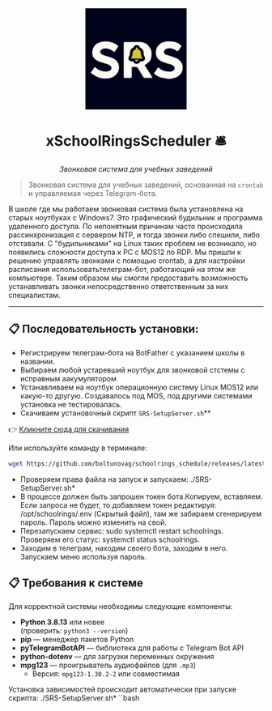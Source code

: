<div align="center">
  <img src="assets/logo.jpg" alt="Логотип xSchoolRingsScheduler" width="200" />
  <h1>xSchoolRingsScheduler 🛎️</h1>
  <p><em>Звонковая система для учебных заведений</em></p>
</div>

> Звонковая система для учебных заведений, основанная на `crontab` и управляемая через Telegram-бота.

В школе где мы работаем звонковая система была установлена на старых ноутбуках с Windows7. Это графический будильник и программа удаленного доступа. По непонятным причинам часто происходила рассинхронизация с сервером NTP, и тогда звонки либо спешили, либо отставали. С "будильниками" на Linux таких проблем не возникало, но появились сложности доступа к PC с MOS12 по RDP. Мы пришли к решению управлять звонками с помощью crontab, а для настройки расписания использоватьтелеграм-бот, работающий на этом же компьютере. Таким образом мы смогли предоставить возможность устанавливать звонки непосредственно ответственным за них специалистам.

---
## 📋 Последовательность установки:

- Регистрируем телеграм-бота на BotFather с указанием школы в названии.
- Выбираем любой устаревший ноутбук для звонковой стстемы с исправным аакумулятором
- Устанавливаем на ноутбук операционную систему Linux МOS12 или какую-то другую. Создавалось под MOS, под другими системами установка не тестировалась. 
- Скачиваем установочный скрипт `SRS-SetupServer.sh`**

👉 [Кликните сюда для скачивания](https://github.com/boltunovag/schoolrings_schedule/raw/refs/heads/main/SRS-SetupServer.sh)

Или используйте команду в терминале:
```bash
wget https://github.com/boltunovag/schoolrings_schedule/releases/latest/download/SRS-SetupServer.sh 
```

- Проверяем права файла на запуск и запускаем: ./SRS-SetupServer.sh*
- В процессе должен быть запрошен токен бота.Копируем, вставляем. Если запроса не будет, то добавляем токен редактируя: /opt/schoolrings/.env (Скрытый файл), там же забираем сгенерируем пароль. Пароль можно изменить на свой.
- Перезапускаем сервис: sudo systemctl restart schoolrings. Проверяем его статус: systemctl status schoolrings.
- Заходим в телеграм, находим своего бота, заходим в него. Запускаем меню используя пароль.

## 📋 Требования к системе

Для корректной системы необходимы следующие компоненты:

- **Python 3.8.13** или новее  
  (проверить: `python3 --version`)
- **pip** — менеджер пакетов Python
- **pyTelegramBotAPI** — библиотека для работы с Telegram Bot API
- **python-dotenv** — для загрузки переменных окружения
- **mpg123** — проигрыватель аудиофайлов (для `.mp3`)
  - Версия: `mpg123-1.30.2-2` или совместимая

Установка зависимостей происходит автоматически при запуске скрипта:
./SRS-SetupServer.sh*
``bash
